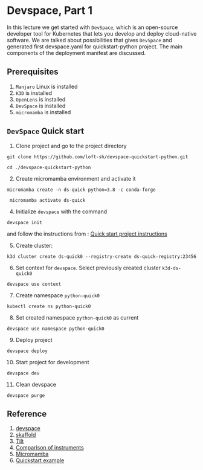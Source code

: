 # Devspace, Part 1

In this lecture we get started with `DevSpace`, which is an open-source developer tool for Kubernetes that lets you develop and deploy cloud-native software. We are talked about possibilities that gives `DevSpace` and generated first devspace.yaml for quickstart-python project. The main components of the deployment manifest are discussed.  

## Prerequisites

1. `Manjaro` Linux is installed   
2. `K3D` is installed    
3. `OpenLens` is installed    
4. `DevSpace` is installed    
5. `micromamba` is installed     

## `DevSpace` Quick start
1. Clone project and go to the project directory    
```shell
git clone https://github.com/loft-sh/devspace-quickstart-python.git
```
```shell
cd ./devspace-quickstart-python
```
2. Create micromamba environment and activate it    
```shell 
micromamba create -n ds-quick python=3.8 -c conda-forge
```
```shell
 micromamba activate ds-quick
```
4. Initialize `devspace` with the command
```shell
devspace init
```      
and follow the instructions from :
[Quick start project instructions](https://www.devspace.sh/docs/getting-started/initialize-project?x0=2)

5. Create cluster:
```shell
k3d cluster create ds-quick0 --registry-create ds-quick-registry:23456
```      
6. Set context for `devspace`. Select previously created cluster `k3d-ds-quick0`
```shell
devspace use context
```
7. Create namespace `python-quick0`    
```shell
kubectl create ns python-quick0
```
8. Set created namespace `python-quick0` as current    
```shell
devspace use namespace python-quick0
```
9. Deploy project
```shell
devspace deploy
```
10. Start project for development
```shell
devspace dev
```
11. Clean devspace
```shell
devspace purge
```

## Reference

1. [devspace](https://devspace.sh)
2. [skaffold](https://skaffold.dev/)
3. [Tilt](https://tilt.dev/)
4. [Comparison of instruments](https://loft.sh/blog/skaffold-vs-tilt-vs-devspace/)
5. [Micromamba](https://mamba.readthedocs.io/en/latest/user_guide/micromamba.html)
6. [Quickstart example](https://github.com/loft-sh/devspace-quickstart-python.git)
